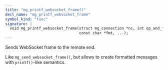 ```yaml
---
title: "mg_printf_websocket_frame()"
decl_name: "mg_printf_websocket_frame"
symbol_kind: "func"
signature: |
  void mg_printf_websocket_frame(struct mg_connection *nc, int op_and_flags,
                                 const char *fmt, ...);
---
```


Sends WebSocket frame to the remote end.

Like `mg_send_websocket_frame()`, but allows to create formatted messages
with `printf()`-like semantics. 

